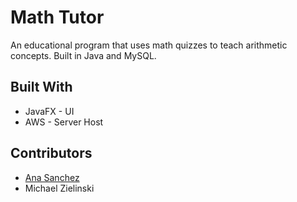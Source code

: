 # Math Tutor

An educational program that uses math quizzes to teach arithmetic concepts. Built in Java and MySQL.

## Built With

* JavaFX - UI
* AWS - Server Host

## Contributors
* [Ana Sanchez](https://github.com/anacsanchez)
* Michael Zielinski 
